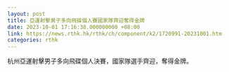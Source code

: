 ```yaml
---
layout: post
title: 亞運射擊男子多向飛碟個人賽國家隊齊迎奪得金牌
date: 2023-10-01 17:16:38.000000000 +08:00
link: https://news.rthk.hk/rthk/ch/component/k2/1720991-20231001.htm
categories: rthk
---
```


杭州亞運射擊男子多向飛碟個人決賽，國家隊選手齊迎，奪得金牌。
